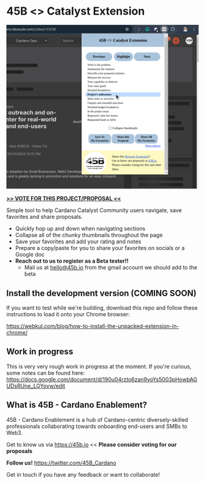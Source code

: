 # 45B <> Catalyst Extension

![45B <> Catalyst Extension html mock](/static/45b_cat_mock.png)

**[>> VOTE FOR THIS PROJECT/PROPOSAL <<](https://cardano.ideascale.com/c/idea/123359)**

Simple tool to help Cardano Catalyst Community users navigate, save favorites and share proposals.

- Quickly hop up and down when navigating sections
- Collapse all of the chunky thumbnails throughout the page
- Save your favorites and add your rating and notes
- Prepare a copy/paste for you to share your favorites on socials or a Google doc
- **Reach out to us to register as a Beta tester!!**
  - Mail us at hello@45b.io from the gmail account we should add to the beta

## Install the development version (COMING SOON)
If you want to test while we're building, download this repo and follow these instructions to load it onto your Chrome browser:

https://webkul.com/blog/how-to-install-the-unpacked-extension-in-chrome/

## Work in progress
This is very very rough work in progress at the moment.
If you're curious, some notes can be found here:
https://docs.google.com/document/d/190u04rzto6zan9yoYs5003pHowbAGUDsRUne_LGYovw/edit

## What is 45B - Cardano Enablement?
45B - Cardano Enablement is a hub of Cardano-centric diversely-skilled professionals collaborating towards onboarding end-users and SMBs to Web3.

Get to know us via https://45b.io << **Please consider voting for our proposals**

**Follow us!** https://twitter.com/45B_Cardano

Get in touch if you have any feedback or want to collaborate!


